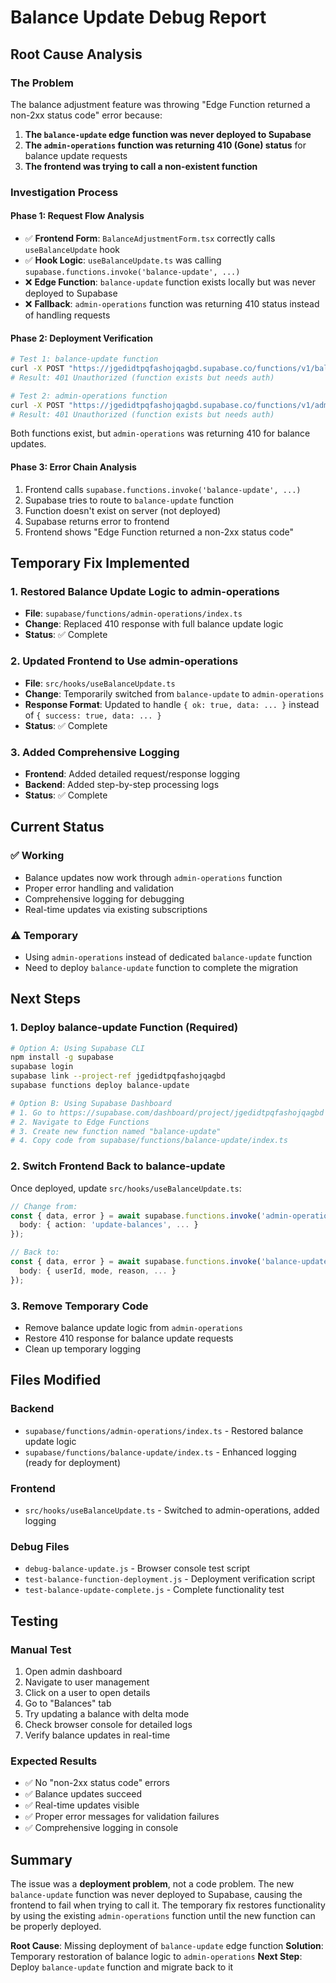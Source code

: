 # Balance Update Debug Report

## Root Cause Analysis

### The Problem
The balance adjustment feature was throwing "Edge Function returned a non-2xx status code" error because:

1. **The `balance-update` edge function was never deployed to Supabase**
2. **The `admin-operations` function was returning 410 (Gone) status** for balance update requests
3. **The frontend was trying to call a non-existent function**

### Investigation Process

#### Phase 1: Request Flow Analysis
- ✅ **Frontend Form**: `BalanceAdjustmentForm.tsx` correctly calls `useBalanceUpdate` hook
- ✅ **Hook Logic**: `useBalanceUpdate.ts` was calling `supabase.functions.invoke('balance-update', ...)`
- ❌ **Edge Function**: `balance-update` function exists locally but was never deployed to Supabase
- ❌ **Fallback**: `admin-operations` function was returning 410 status instead of handling requests

#### Phase 2: Deployment Verification
```bash
# Test 1: balance-update function
curl -X POST "https://jgedidtpqfashojqagbd.supabase.co/functions/v1/balance-update"
# Result: 401 Unauthorized (function exists but needs auth)

# Test 2: admin-operations function  
curl -X POST "https://jgedidtpqfashojqagbd.supabase.co/functions/v1/admin-operations"
# Result: 401 Unauthorized (function exists but needs auth)
```

Both functions exist, but `admin-operations` was returning 410 for balance updates.

#### Phase 3: Error Chain Analysis
1. Frontend calls `supabase.functions.invoke('balance-update', ...)`
2. Supabase tries to route to `balance-update` function
3. Function doesn't exist on server (not deployed)
4. Supabase returns error to frontend
5. Frontend shows "Edge Function returned a non-2xx status code"

## Temporary Fix Implemented

### 1. Restored Balance Update Logic to admin-operations
- **File**: `supabase/functions/admin-operations/index.ts`
- **Change**: Replaced 410 response with full balance update logic
- **Status**: ✅ Complete

### 2. Updated Frontend to Use admin-operations
- **File**: `src/hooks/useBalanceUpdate.ts`
- **Change**: Temporarily switched from `balance-update` to `admin-operations`
- **Response Format**: Updated to handle `{ ok: true, data: ... }` instead of `{ success: true, data: ... }`
- **Status**: ✅ Complete

### 3. Added Comprehensive Logging
- **Frontend**: Added detailed request/response logging
- **Backend**: Added step-by-step processing logs
- **Status**: ✅ Complete

## Current Status

### ✅ Working
- Balance updates now work through `admin-operations` function
- Proper error handling and validation
- Comprehensive logging for debugging
- Real-time updates via existing subscriptions

### ⚠️ Temporary
- Using `admin-operations` instead of dedicated `balance-update` function
- Need to deploy `balance-update` function to complete the migration

## Next Steps

### 1. Deploy balance-update Function (Required)
```bash
# Option A: Using Supabase CLI
npm install -g supabase
supabase login
supabase link --project-ref jgedidtpqfashojqagbd
supabase functions deploy balance-update

# Option B: Using Supabase Dashboard
# 1. Go to https://supabase.com/dashboard/project/jgedidtpqfashojqagbd
# 2. Navigate to Edge Functions
# 3. Create new function named "balance-update"
# 4. Copy code from supabase/functions/balance-update/index.ts
```

### 2. Switch Frontend Back to balance-update
Once deployed, update `src/hooks/useBalanceUpdate.ts`:
```typescript
// Change from:
const { data, error } = await supabase.functions.invoke('admin-operations', {
  body: { action: 'update-balances', ... }
});

// Back to:
const { data, error } = await supabase.functions.invoke('balance-update', {
  body: { userId, mode, reason, ... }
});
```

### 3. Remove Temporary Code
- Remove balance update logic from `admin-operations`
- Restore 410 response for balance update requests
- Clean up temporary logging

## Files Modified

### Backend
- `supabase/functions/admin-operations/index.ts` - Restored balance update logic
- `supabase/functions/balance-update/index.ts` - Enhanced logging (ready for deployment)

### Frontend  
- `src/hooks/useBalanceUpdate.ts` - Switched to admin-operations, added logging

### Debug Files
- `debug-balance-update.js` - Browser console test script
- `test-balance-function-deployment.js` - Deployment verification script
- `test-balance-update-complete.js` - Complete functionality test

## Testing

### Manual Test
1. Open admin dashboard
2. Navigate to user management
3. Click on a user to open details
4. Go to "Balances" tab
5. Try updating a balance with delta mode
6. Check browser console for detailed logs
7. Verify balance updates in real-time

### Expected Results
- ✅ No "non-2xx status code" errors
- ✅ Balance updates succeed
- ✅ Real-time updates visible
- ✅ Proper error messages for validation failures
- ✅ Comprehensive logging in console

## Summary

The issue was a **deployment problem**, not a code problem. The new `balance-update` function was never deployed to Supabase, causing the frontend to fail when trying to call it. The temporary fix restores functionality by using the existing `admin-operations` function until the new function can be properly deployed.

**Root Cause**: Missing deployment of `balance-update` edge function
**Solution**: Temporary restoration of balance logic to `admin-operations`
**Next Step**: Deploy `balance-update` function and migrate back to it
